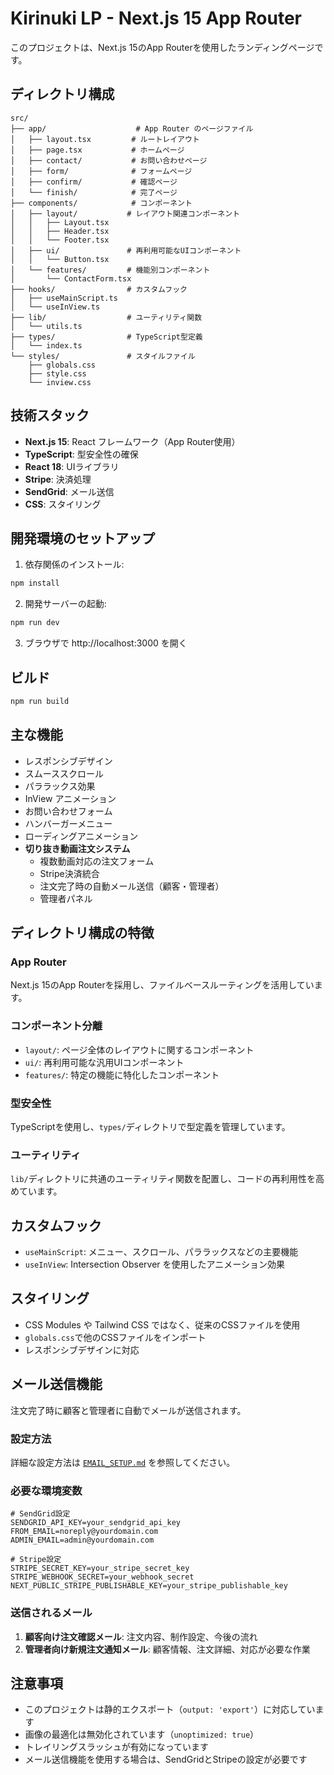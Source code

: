 # Kirinuki LP - Next.js 15 App Router

このプロジェクトは、Next.js 15のApp Routerを使用したランディングページです。

## ディレクトリ構成

```
src/
├── app/                    # App Router のページファイル
│   ├── layout.tsx         # ルートレイアウト
│   ├── page.tsx           # ホームページ
│   ├── contact/           # お問い合わせページ
│   ├── form/              # フォームページ
│   ├── confirm/           # 確認ページ
│   └── finish/            # 完了ページ
├── components/            # コンポーネント
│   ├── layout/           # レイアウト関連コンポーネント
│   │   ├── Layout.tsx
│   │   ├── Header.tsx
│   │   └── Footer.tsx
│   ├── ui/               # 再利用可能なUIコンポーネント
│   │   └── Button.tsx
│   └── features/         # 機能別コンポーネント
│       └── ContactForm.tsx
├── hooks/                # カスタムフック
│   ├── useMainScript.ts
│   └── useInView.ts
├── lib/                  # ユーティリティ関数
│   └── utils.ts
├── types/                # TypeScript型定義
│   └── index.ts
└── styles/               # スタイルファイル
    ├── globals.css
    ├── style.css
    └── inview.css
```

## 技術スタック

- **Next.js 15**: React フレームワーク（App Router使用）
- **TypeScript**: 型安全性の確保
- **React 18**: UIライブラリ
- **Stripe**: 決済処理
- **SendGrid**: メール送信
- **CSS**: スタイリング

## 開発環境のセットアップ

1. 依存関係のインストール:
```bash
npm install
```

2. 開発サーバーの起動:
```bash
npm run dev
```

3. ブラウザで http://localhost:3000 を開く

## ビルド

```bash
npm run build
```

## 主な機能

- レスポンシブデザイン
- スムーススクロール
- パララックス効果
- InView アニメーション
- お問い合わせフォーム
- ハンバーガーメニュー
- ローディングアニメーション
- **切り抜き動画注文システム**
  - 複数動画対応の注文フォーム
  - Stripe決済統合
  - 注文完了時の自動メール送信（顧客・管理者）
  - 管理者パネル

## ディレクトリ構成の特徴

### App Router
Next.js 15のApp Routerを採用し、ファイルベースルーティングを活用しています。

### コンポーネント分離
- `layout/`: ページ全体のレイアウトに関するコンポーネント
- `ui/`: 再利用可能な汎用UIコンポーネント
- `features/`: 特定の機能に特化したコンポーネント

### 型安全性
TypeScriptを使用し、`types/`ディレクトリで型定義を管理しています。

### ユーティリティ
`lib/`ディレクトリに共通のユーティリティ関数を配置し、コードの再利用性を高めています。

## カスタムフック

- `useMainScript`: メニュー、スクロール、パララックスなどの主要機能
- `useInView`: Intersection Observer を使用したアニメーション効果

## スタイリング

- CSS Modules や Tailwind CSS ではなく、従来のCSSファイルを使用
- `globals.css`で他のCSSファイルをインポート
- レスポンシブデザインに対応

## メール送信機能

注文完了時に顧客と管理者に自動でメールが送信されます。

### 設定方法
詳細な設定方法は [`EMAIL_SETUP.md`](./EMAIL_SETUP.md) を参照してください。

### 必要な環境変数
```env
# SendGrid設定
SENDGRID_API_KEY=your_sendgrid_api_key
FROM_EMAIL=noreply@yourdomain.com
ADMIN_EMAIL=admin@yourdomain.com

# Stripe設定
STRIPE_SECRET_KEY=your_stripe_secret_key
STRIPE_WEBHOOK_SECRET=your_webhook_secret
NEXT_PUBLIC_STRIPE_PUBLISHABLE_KEY=your_stripe_publishable_key
```

### 送信されるメール
1. **顧客向け注文確認メール**: 注文内容、制作設定、今後の流れ
2. **管理者向け新規注文通知メール**: 顧客情報、注文詳細、対応が必要な作業

## 注意事項

- このプロジェクトは静的エクスポート（`output: 'export'`）に対応しています
- 画像の最適化は無効化されています（`unoptimized: true`）
- トレイリングスラッシュが有効になっています
- メール送信機能を使用する場合は、SendGridとStripeの設定が必要です